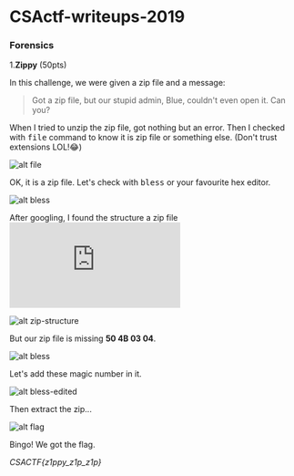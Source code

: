 # CSActf-writeups-2019

### Forensics

1.**Zippy** (50pts)

  In this challenge, we were given a zip file and a message:
  > Got a zip file, but our stupid admin, Blue, couldn't even open it. Can you?
  
  When I tried to unzip the zip file, got nothing but an error. Then I checked with <tt>file</tt> command to know it is zip file or something else. (Don't trust extensions LOL!:joy:)
  
  ![alt file](https://github.com/Towtex/CSActf-writeups-2019/blob/master/zippy/file)
  
  OK, it is a zip file. Let's check with <tt>bless</tt> or your favourite hex editor.
  
  ![alt bless](https://github.com/Towtex/CSActf-writeups-2019/blob/master/zippy/bless.png)
  
  After googling, I found the structure a zip file ![here](https://users.cs.jmu.edu/buchhofp/forensics/formats/pkzip.html "The structure of a PKzip file")
  
  ![alt zip-structure](https://github.com/Towtex/CSActf-writeups-2019/blob/master/zippy/zip-structure)
  
  But our zip file is missing **50 4B 03 04**.
  
  ![alt bless](https://github.com/Towtex/CSActf-writeups-2019/blob/master/zippy/bless)
  
  Let's add these magic number in it.
  
  ![alt bless-edited](https://github.com/Towtex/CSActf-writeups-2019/blob/master/zippy/bless-edited)
  
  Then extract the zip...
  
  ![alt flag](https://github.com/Towtex/CSActf-writeups-2019/blob/master/zippy/flag.png)
  
  Bingo! We got the flag.
  
  *CSACTF{z1ppy_z1p_z1p}*
